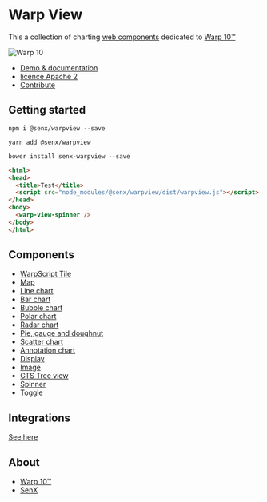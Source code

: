 # Warp View

This a collection of charting [web components](https://fr.wikipedia.org/wiki/Composants_web) dedicated to [Warp 10™](https://www.warp10.io)

![Warp 10](https://blog.senx.io/wp-content/uploads/2018/10/warp10bySenx.png)

- [Demo & documentation](https://senx.github.io/warpview/)
- [licence Apache 2](./LICENSE.md)
- [Contribute](./CONTRIBUTING.md)

## Getting started

    npm i @senx/warpview --save
    
    yarn add @senx/warpview
    
    bower install senx-warpview --save

```html
<html>
<head>
  <title>Test</title>
  <script src="node_modules/@senx/warpview/dist/warpview.js"></script>
</head>
<body>
  <warp-view-spinner />
</body>
</html>
```

## Components

- [WarpScript Tile](src/components/warp-view-tile/warp-view-tile.md)
- [Map](src/components/warp-view-map/warp-view-map.md)
- [Line chart](src/components/warp-view-chart/warp-view-chart.md)
- [Bar chart](src/components/warp-view-bar/warp-view-bar.md)
- [Bubble chart](src/components/warp-view-bubble/warp-view-bubble.md)
- [Polar chart](src/components/warp-view-polar/warp-view-polar.md)
- [Radar chart](src/components/warp-view-radar/warp-view-radar.md)
- [Pie, gauge and doughnut](src/components/warp-view-pie/warp-view-pie.md)
- [Scatter chart](src/components/warp-view-scatter/warp-view-scatter.md)
- [Annotation chart](src/components/warp-view-annotation/warp-view-annotation.md)
- [Display](src/components/warp-view-display/warp-view-display.md)
- [Image](src/components/warp-view-image/warp-view-image.md)
- [GTS Tree view](src/components/warp-view-gts-tree/warp-view-gts-tree.md)
- [Spinner](src/components/warp-view-spinner/warp-view-spinner.md)
- [Toggle](src/components/warp-view-toggle/warp-view-toggle.md)


## Integrations

[See here](https://stenciljs.com/docs/framework-integration)

## About

- [Warp 10™](https://www.warp10.io)
- [SenX](https://senx.io)

